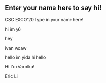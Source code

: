 ## Enter your name here to say hi!

CSC EXCO'20
Type in your name here!

hi im y6

hey

ivan woaw

hello im yida hi hello

Hi I'm Varnika!

Eric Li
